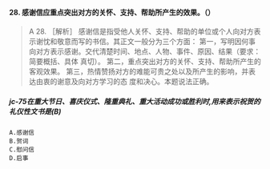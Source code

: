 #### 28. 感谢信应重点突出对方的关怀、支持、帮助所产生的效果。（）
>   A 28. ［解析］ 感谢信是指受他人关怀、支持、帮助的单位或个人向对方表
    示谢忱和敬意而写的书信。其正文一般分为三个方面：
    第一，写明因何事向对方表示感谢。交代清楚时间、地点、人物、事件、原因、结果（要求：简要概括、具体
    真切）。
    第二，重点突出对方的关怀、支持、帮助所产生的客观效果。
    第三，热情赞扬对方的难能可贵之处以及所产生的影响，并表达由衷的谢意及向对方学习的态
    度和决心。本题说法正确。

##### jc-75在重大节日、喜庆仪式、隆重典礼、重大活动成功或胜利时,用来表示祝贺的礼仪性文书是(B)
    A.感谢信
    B.贺词
    C.慰问信
    D.启事














